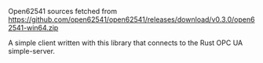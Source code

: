 Open62541 sources fetched from https://github.com/open62541/open62541/releases/download/v0.3.0/open62541-win64.zip

A simple client written with this library that connects to the Rust OPC UA simple-server.

